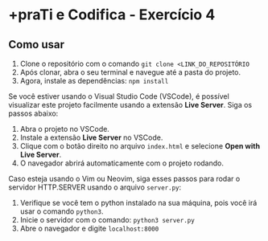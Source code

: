 # +praTi e Codifica - Exercício 4

## Como usar

1. Clone o repositório com o comando `git clone <LINK_DO_REPOSITÓRIO`
2. Após clonar, abra o seu terminal e navegue até a pasta do projeto.
3. Agora, instale as dependências: `npm install`

Se você estiver usando o Visual Studio Code (VSCode), é possível visualizar
este projeto facilmente usando a extensão **Live Server**. Siga os passos
abaixo:  

1. Abra o projeto no VSCode.
2. Instale a extensão **Live Server** no VSCode.
3. Clique com o botão direito no arquivo `index.html` e selecione **Open with
   Live Server**.
4. O navegador abrirá automaticamente com o projeto rodando.

Caso esteja usando o Vim ou Neovim, siga esses passos para rodar o servidor
HTTP.SERVER usando o arquivo `server.py`:  

1. Verifique se você tem o python instalado na sua máquina, pois você irá usar o comando `python3`.
2. Inicie o servidor com o comando: `python3 server.py`
3. Abre o navegador e digite `localhost:8000`
